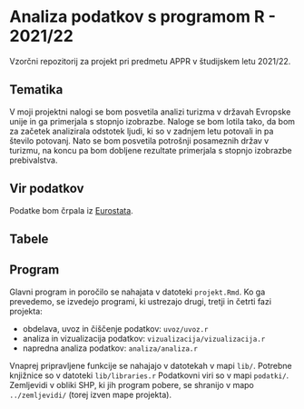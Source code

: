 # Analiza podatkov s programom R - 2021/22

Vzorčni repozitorij za projekt pri predmetu APPR v študijskem letu 2021/22. 

## Tematika

V moji projektni nalogi se bom posvetila analizi turizma v državah Evropske unije 
in ga primerjala s stopnjo izobrazbe. Naloge se bom lotila tako, da bom za začetek analizirala
odstotek ljudi, ki so v zadnjem letu potovali in pa število potovanj. Nato se bom posvetila potrošnji
posameznih držav v turizmu, na koncu pa bom dobljene rezultate primerjala s stopnjo izobrazbe prebivalstva.

## Vir podatkov
Podatke bom črpala iz [Eurostata](https://ec.europa.eu/eurostat/web/main/home).

## Tabele


## Program

Glavni program in poročilo se nahajata v datoteki `projekt.Rmd`.
Ko ga prevedemo, se izvedejo programi, ki ustrezajo drugi, tretji in četrti fazi projekta:

* obdelava, uvoz in čiščenje podatkov: `uvoz/uvoz.r`
* analiza in vizualizacija podatkov: `vizualizacija/vizualizacija.r`
* napredna analiza podatkov: `analiza/analiza.r`

Vnaprej pripravljene funkcije se nahajajo v datotekah v mapi `lib/`.
Potrebne knjižnice so v datoteki `lib/libraries.r`
Podatkovni viri so v mapi `podatki/`.
Zemljevidi v obliki SHP, ki jih program pobere,
se shranijo v mapo `../zemljevidi/` (torej izven mape projekta).

